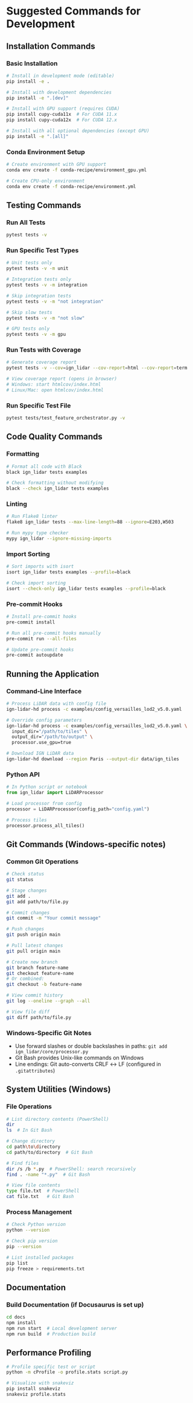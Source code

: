 # Suggested Commands for Development

## Installation Commands

### Basic Installation
```bash
# Install in development mode (editable)
pip install -e .

# Install with development dependencies
pip install -e ".[dev]"

# Install with GPU support (requires CUDA)
pip install cupy-cuda11x  # For CUDA 11.x
pip install cupy-cuda12x  # For CUDA 12.x

# Install with all optional dependencies (except GPU)
pip install -e ".[all]"
```

### Conda Environment Setup
```bash
# Create environment with GPU support
conda env create -f conda-recipe/environment_gpu.yml

# Create CPU-only environment
conda env create -f conda-recipe/environment.yml
```

## Testing Commands

### Run All Tests
```bash
pytest tests -v
```

### Run Specific Test Types
```bash
# Unit tests only
pytest tests -v -m unit

# Integration tests only
pytest tests -v -m integration

# Skip integration tests
pytest tests -v -m "not integration"

# Skip slow tests
pytest tests -v -m "not slow"

# GPU tests only
pytest tests -v -m gpu
```

### Run Tests with Coverage
```bash
# Generate coverage report
pytest tests -v --cov=ign_lidar --cov-report=html --cov-report=term

# View coverage report (opens in browser)
# Windows: start htmlcov/index.html
# Linux/Mac: open htmlcov/index.html
```

### Run Specific Test File
```bash
pytest tests/test_feature_orchestrator.py -v
```

## Code Quality Commands

### Formatting
```bash
# Format all code with Black
black ign_lidar tests examples

# Check formatting without modifying
black --check ign_lidar tests examples
```

### Linting
```bash
# Run Flake8 linter
flake8 ign_lidar tests --max-line-length=88 --ignore=E203,W503

# Run mypy type checker
mypy ign_lidar --ignore-missing-imports
```

### Import Sorting
```bash
# Sort imports with isort
isort ign_lidar tests examples --profile=black

# Check import sorting
isort --check-only ign_lidar tests examples --profile=black
```

### Pre-commit Hooks
```bash
# Install pre-commit hooks
pre-commit install

# Run all pre-commit hooks manually
pre-commit run --all-files

# Update pre-commit hooks
pre-commit autoupdate
```

## Running the Application

### Command-Line Interface
```bash
# Process LiDAR data with config file
ign-lidar-hd process -c examples/config_versailles_lod2_v5.0.yaml

# Override config parameters
ign-lidar-hd process -c examples/config_versailles_lod2_v5.0.yaml \
  input_dir="/path/to/tiles" \
  output_dir="/path/to/output" \
  processor.use_gpu=true

# Download IGN LiDAR data
ign-lidar-hd download --region Paris --output-dir data/ign_tiles
```

### Python API
```python
# In Python script or notebook
from ign_lidar import LiDARProcessor

# Load processor from config
processor = LiDARProcessor(config_path="config.yaml")

# Process tiles
processor.process_all_tiles()
```

## Git Commands (Windows-specific notes)

### Common Git Operations
```bash
# Check status
git status

# Stage changes
git add .
git add path/to/file.py

# Commit changes
git commit -m "Your commit message"

# Push changes
git push origin main

# Pull latest changes
git pull origin main

# Create new branch
git branch feature-name
git checkout feature-name
# Or combined:
git checkout -b feature-name

# View commit history
git log --oneline --graph --all

# View file diff
git diff path/to/file.py
```

### Windows-Specific Git Notes
- Use forward slashes or double backslashes in paths: `git add ign_lidar/core/processor.py`
- Git Bash provides Unix-like commands on Windows
- Line endings: Git auto-converts CRLF ↔ LF (configured in `.gitattributes`)

## System Utilities (Windows)

### File Operations
```bash
# List directory contents (PowerShell)
dir
ls  # In Git Bash

# Change directory
cd path\to\directory
cd path/to/directory  # Git Bash

# Find files
dir /s /b *.py  # PowerShell: search recursively
find . -name "*.py"  # Git Bash

# View file contents
type file.txt  # PowerShell
cat file.txt   # Git Bash
```

### Process Management
```bash
# Check Python version
python --version

# Check pip version
pip --version

# List installed packages
pip list
pip freeze > requirements.txt
```

## Documentation

### Build Documentation (if Docusaurus is set up)
```bash
cd docs
npm install
npm run start  # Local development server
npm run build  # Production build
```

## Performance Profiling
```bash
# Profile specific test or script
python -m cProfile -o profile.stats script.py

# Visualize with snakeviz
pip install snakeviz
snakeviz profile.stats
```
